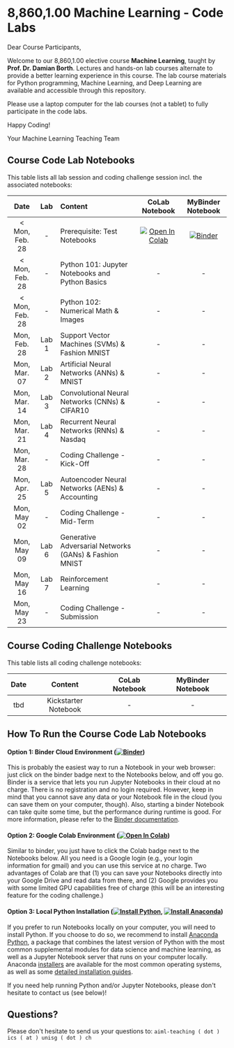 # 8,860,1.00 Machine Learning - Code Labs

<!-- ![Course Banner](banner.png) -->

Dear Course Participants,

Welcome to our 8,860,1.00 elective course **Machine Learning**, taught by **Prof. Dr. Damian Borth**. Lectures and hands-on lab courses alternate to provide a better learning experience in this course. The lab course materials for Python programming, Machine Learning, and Deep Learning are available and accessible through this repository.

Please use a laptop computer for the lab courses (not a tablet) to fully participate in the code labs.

Happy Coding!

Your Machine Learning Teaching Team

## Course Code Lab Notebooks

This table lists all lab session and coding challenge session incl. the associated notebooks:


| Date                    | Lab     |  Content                         |  CoLab Notebook                 | MyBinder Notebook | 
|:-----------------------:|:-------:|:---------------------------------|:-------------------------------:|:-------:|
|  < Mon, Feb. 28         | -       | Prerequisite: Test Notebooks | [![Open In Colab](https://colab.research.google.com/assets/colab-badge.svg)](https://colab.research.google.com/github/HSG-AIML-Teaching/IEMBA2022-Lab/blob/main/lab_00/Test.ipynb) | [![Binder](https://mybinder.org/badge_logo.svg)](https://mybinder.org/v2/gh/HSG-AIML-Teaching/IEMBA2022-Lab/main?filepath=lab_00%2FTest.ipynb)|
|  < Mon, Feb. 28         | -       | Python 101: Jupyter Notebooks and Python Basics         | - | - |
|  < Mon, Feb. 28         | -       | Python 102: Numerical Math & Images                     | - | - |
| Mon, Feb. 28            | Lab 1   | Support Vector Machines (SVMs) & Fashion MNIST          | - | - |
| Mon, Mar. 07            | Lab 2   | Artificial Neural Networks (ANNs) & MNIST               | - | - |
| Mon, Mar. 14            | Lab 3   | Convolutional Neural Networks (CNNs) & CIFAR10          | - | - |
| Mon, Mar. 21            | Lab 4   | Recurrent Neural Networks (RNNs) & Nasdaq               | - | - |
| Mon, Mar. 28            | -       | Coding Challenge - Kick-Off                             | - | - |
| Mon, Apr. 25            | Lab 5   | Autoencoder Neural Networks (AENs) & Accounting         | - | - |
| Mon, May 02             | -       | Coding Challenge - Mid-Term                             | - | - |
| Mon, May 09             | Lab 6   | Generative Adversarial Networks (GANs) & Fashion MNIST  | - | - |
| Mon, May 16             | Lab 7   | Reinforcement Learning                                  | - | - |
| Mon, May 23             | -       | Coding Challenge - Submission                           | - | - |

## Course Coding Challenge Notebooks

This table lists all coding challenge notebooks:


| Date                      |  Content                          |  CoLab Notebook                       | MyBinder Notebook | 
|:-----------------------:|:---------------------------------:|:-------------------------------:|:-------:|
|  tbd | Kickstarter Notebook | - | - |


## How To Run the Course Code Lab Notebooks

#### Option 1: Binder Cloud Environment ([![Binder](https://mybinder.org/badge_logo.svg)](https://mybinder.org/v2/gh/GitiHubi/courseAAA/main))

This is probably the easiest way to run a Notebook in your web browser: just click on the binder badge next to 
the Notebooks below, and off you go. Binder is a service that lets you run Jupyter Notebooks in their cloud at no charge. 
There is no registration and no login required. However, keep in mind that you cannot save any data or your Notebook file in the cloud (you can save them
on your computer, though). Also, starting a binder
Notebook can take quite some time, but the performance during runtime is good. 
For more information, please refer to the [Binder documentation](https://mybinder.readthedocs.io/en/latest/index.html).

#### Option 2: Google Colab Environment ([![Open In Colab](https://colab.research.google.com/assets/colab-badge.svg)](https://colab.research.google.com/github/GitiHubi/courseAAA/blob/main))

Similar to binder, you just have to click the Colab badge next to the Notebooks below. All you need is a Google login
(e.g., your login information for gmail) and you can use this service at no charge. 
Two advantages of Colab are that (1) you can save your 
Notebooks directly into your Google Drive and read data from there, and (2) Google provides you with some limited GPU capabilities
free of charge (this will be an interesting feature for the coding challenge.)

#### Option 3: Local Python Installation ([![Install Python](https://img.shields.io/badge/python-v3.7-green)](https://python.org), [![Install Anaconda](https://img.shields.io/badge/conda-v3.7.1-green)](https://anaconda.com))

If you prefer to run Notebooks locally on your computer, you will need to install Python. If you choose to do so,
we recommend to install [Anaconda Python](https://www.anaconda.com/products/individual), a package that combines the 
latest version of Python with the most common supplemental modules for data science and machine learning, as well 
as a Jupyter Notebook server that runs on your computer locally. Anaconda 
[installers](https://www.anaconda.com/products/individual#Downloads) are available 
for the most common operating systems, as well as some 
[detailed installation guides](https://docs.anaconda.com/anaconda/install/). 

If you need help running Python and/or Jupyter Notebooks, please don't hesitate to contact us (see below)!

## Questions?

Please don't hesitate to send us your questions to: `aiml-teaching ( dot ) ics ( at ) unisg ( dot ) ch`  
